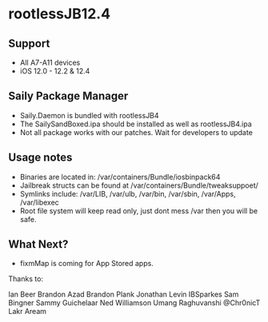 # rootlessJB12.4

## Support

- All A7-A11 devices
- iOS 12.0 - 12.2 & 12.4

## Saily Package Manager
- Saily.Daemon is bundled with rootlessJB4
- The SailySandBoxed.ipa should be installed as well as rootlessJB4.ipa
- Not all package works with our patches. Wait for developers to update

## Usage notes

- Binaries are located in: /var/containers/Bundle/iosbinpack64
- Jailbreak structs can be found at /var/containers/Bundle/tweaksuppoet/
- Symlinks include: /var/LIB, /var/ulb, /var/bin, /var/sbin, /var/Apps, /var/libexec
- Root file system will keep read only, just dont mess /var then you will be safe.


## What Next?
- fixmMap is coming for App Stored apps.

Thanks to: 

Ian Beer
Brandon Azad
Brandon Plank
Jonathan Levin
IBSparkes
Sam Bingner
Sammy Guichelaar
Ned Williamson
Umang Raghuvanshi
@Chr0nicT
Lakr Aream
